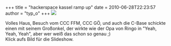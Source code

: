 +++
title = "hackerspace kassel ramp up"
date = 2010-06-28T22:23:57
author = "typ_o"
+++
[![](https://flipdot.org/blog/uploads/slides.jpg)](http://flipdot.org/blog/uploads/slideshows/offtuer2010-06/)  
  
Volles Haus, Besuch vom CCC FFM, CCC GÖ, und auch die C-Base schickte
einen mit seinem Großonkel, der wirkte wie der Opa von Ringo in "Yeah,
Yeah, Yeah", aber wer weiß das schon so genau ;)  
Klick aufs Bild für die Slideshow.
